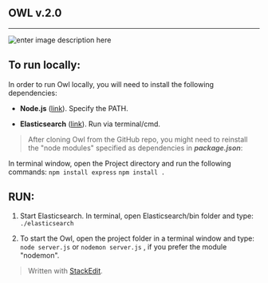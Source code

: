 **OWL v.2.0**
---


----------


![enter image description here](http://cidar.bu.edu/owl/images/logo-Owl-Color_cropped.png)

## **To run locally:** ##
In order to run Owl locally, you will need to install the following dependencies:

 - **Node.js** ([link](https://nodejs.org/en/)). Specify the PATH.

 
 - **Elasticsearch** ([link](https://www.elastic.co/downloads/elasticsearch)). Run via terminal/cmd.



> After cloning Owl from the GitHub repo, you might need to reinstall the "node modules" specified as dependencies in  ***package.json***:

In terminal window, open the Project directory and run the following commands:
`npm install express`
`npm install .`

## **RUN:** ##

 1.  Start Elasticsearch. In terminal, open Elasticsearch/bin folder and type:
 `./elasticsearch`
 
 2.  To start the Owl, open the project folder in a terminal window and type:
 `node server.js` 
or
`nodemon server.js` , if you prefer the module "nodemon".
 
> Written with [StackEdit](https://stackedit.io/).
